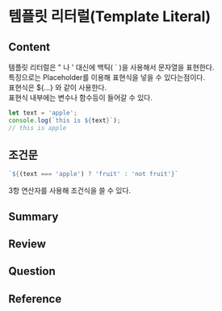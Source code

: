 # 템플릿 리터럴(Template Literal)

## Content
템플릿 리터럴은 " 나 ' 대신에 백틱( \` )을 사용해서 문자열을 표현한다.  
특징으로는 Placeholder를 이용해 표현식을 넣을 수 있다는점이다.  
표현식은 ${...} 와 같이 사용한다.  
표현식 내부에는 변수나 함수등이 들어갈 수 있다.

``` js
let text = 'apple';
console.log(`this is ${text}`);
// this is apple
```
## 조건문
``` js
`${(text === 'apple') ? 'fruit' : 'not fruit'}` 
```
3항 연산자를 사용해 조건식을 쓸 수 있다.
## Summary

## Review

## Question

## Reference
